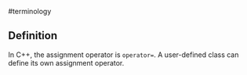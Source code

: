 #terminology

## Definition
In C++, the assignment operator is `operator=`. A user-defined class can define its own assignment operator.

